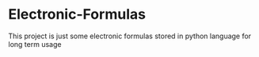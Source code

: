 # Electronic-Formulas
This project is just some electronic formulas stored in python language for long term usage 
